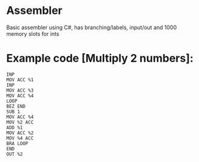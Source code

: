 # Assembler
Basic assembler using C#, has branching/labels, input/out and 1000 memory slots for ints

# Example code [Multiply 2 numbers]:
```
INP
MOV ACC %1
INP
MOV ACC %3
MOV ACC %4
LOOP
BEZ END
SUB 1
MOV ACC %4
MOV %2 ACC
ADD %1
MOV ACC %2
MOV %4 ACC
BRA LOOP
END
OUT %2
```
